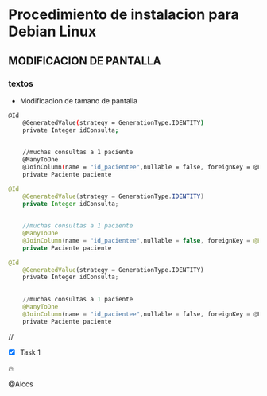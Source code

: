 # Procedimiento de instalacion para Debian Linux 
## MODIFICACION DE PANTALLA
### textos

* Modificacion de tamano de pantalla

~~~sh
@Id
	@GeneratedValue(strategy = GenerationType.IDENTITY)
	private Integer idConsulta;
	 
	
	//muchas consultas a 1 paciente
	@ManyToOne
	@JoinColumn(name = "id_pacientee",nullable = false, foreignKey = @ForeignKey (name = "Fk_consulta_paciente"))
	private Paciente paciente

~~~

```java
@Id
	@GeneratedValue(strategy = GenerationType.IDENTITY)
	private Integer idConsulta;
	 
	
	//muchas consultas a 1 paciente
	@ManyToOne
	@JoinColumn(name = "id_pacientee",nullable = false, foreignKey = @ForeignKey (name = "Fk_consulta_paciente"))
	private Paciente paciente
```

```py
@Id
	@GeneratedValue(strategy = GenerationType.IDENTITY)
	private Integer idConsulta;
	 
	
	//muchas consultas a 1 paciente
	@ManyToOne
	@JoinColumn(name = "id_pacientee",nullable = false, foreignKey = @ForeignKey (name = "Fk_consulta_paciente"))
	private Paciente paciente
```
//

* [x] Task 1

:fire:

@Alccs
